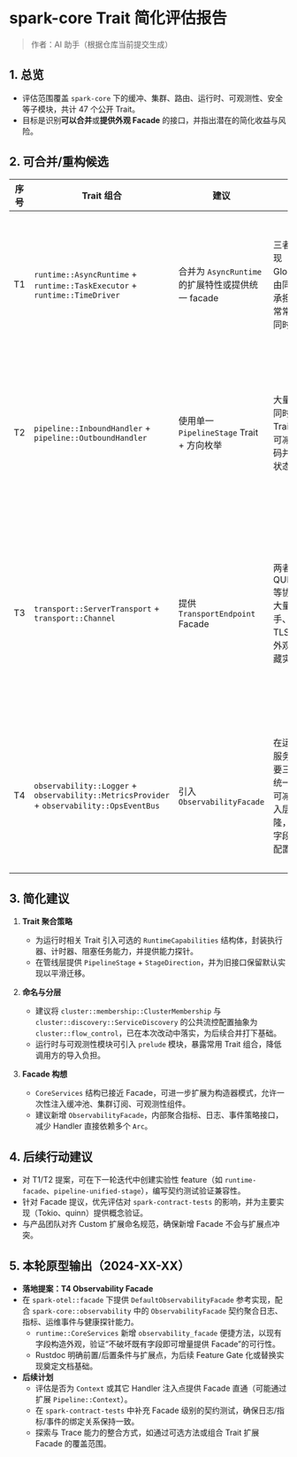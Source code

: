 # spark-core Trait 简化评估报告

> 作者：AI 助手（根据仓库当前提交生成）

## 1. 总览
- 评估范围覆盖 `spark-core` 下的缓冲、集群、路由、运行时、可观测性、安全等子模块，共计 47 个公开 Trait。
- 目标是识别**可以合并**或**提供外观 Facade** 的接口，并指出潜在的简化收益与风险。

## 2. 可合并/重构候选

| 序号 | Trait 组合 | 建议 | 理由 | 风险 |
| ---- | ---------- | ---- | ---- | ---- |
| T1 | `runtime::AsyncRuntime` + `runtime::TaskExecutor` + `runtime::TimeDriver` | 合并为 `AsyncRuntime` 的扩展特性或提供统一 facade | 三者在多数实现（Tokio、Glommio）中由同一运行时承担；调用方常常需要三者同时注入 | 可能降低对极简执行器的灵活度，需要通过 feature gate 保留精简实现 |
| T2 | `pipeline::InboundHandler` + `pipeline::OutboundHandler` | 使用单一 `PipelineStage` Trait + 方向枚举 | 大量 Handler 同时实现两个 Trait，合并后可减少样板代码并允许共享状态机 | 合并后可能影响依赖泛型方向优化的实现，需要在新 Trait 中保留方向标识 |
| T3 | `transport::ServerTransport` + `transport::Channel` | 提供 `TransportEndpoint` Facade | 两者在 QUIC/HTTP3 等协议中共享大量代码（握手、流管理、TLS 参数）；外观可对外隐藏实现细节 | Facade 需要覆盖所有生命周期方法，若实现差异过大（如仅客户端支持 0-RTT）可能导致接口臃肿 |
| T4 | `observability::Logger` + `observability::MetricsProvider` + `observability::OpsEventBus` | 引入 `ObservabilityFacade` | 在运行时注入服务时往往需要三者组合；统一 Facade 可减少依赖注入层的 Arc 克隆，并为扩展字段提供集中配置点 | Facade 容易变成“上帝对象”，需通过 trait object 组合或 builder 避免侵入性调整 |

## 3. 简化建议

1. **Trait 聚合策略**
   - 为运行时相关 Trait 引入可选的 `RuntimeCapabilities` 结构体，封装执行器、计时器、阻塞任务能力，并提供能力探针。
   - 在管线层提供 `PipelineStage` + `StageDirection`，并为旧接口保留默认实现以平滑迁移。

2. **命名与分层**
   - 建议将 `cluster::membership::ClusterMembership` 与 `cluster::discovery::ServiceDiscovery` 的公共流控配置抽象为 `cluster::flow_control`，已在本次改动中落实，为后续合并打下基础。
   - 运行时与可观测性模块可引入 `prelude` 模块，暴露常用 Trait 组合，降低调用方的导入负担。

3. **Facade 构想**
   - `CoreServices` 结构已接近 Facade，可进一步扩展为构造器模式，允许一次性注入缓冲池、集群订阅、可观测性组件。
   - 建议新增 `ObservabilityFacade`，内部聚合指标、日志、事件策略接口，减少 Handler 直接依赖多个 `Arc`。

## 4. 后续行动建议

- 对 T1/T2 提案，可在下一轮迭代中创建实验性 feature（如 `runtime-facade`、`pipeline-unified-stage`），编写契约测试验证兼容性。
- 针对 Facade 提议，优先评估对 `spark-contract-tests` 的影响，并为主要实现（Tokio、quinn）提供概念验证。
- 与产品团队对齐 Custom 扩展命名规范，确保新增 Facade 不会与扩展点冲突。

## 5. 本轮原型输出（2024-XX-XX）

- **落地提案：T4 Observability Facade**
- 在 `spark-otel::facade` 下提供 `DefaultObservabilityFacade` 参考实现，配合 `spark-core::observability` 中的 `ObservabilityFacade` 契约聚合日志、指标、运维事件与健康探针能力。
  - `runtime::CoreServices` 新增 `observability_facade` 便捷方法，以现有字段构造外观，验证“不破坏既有字段即可增量提供 Facade”的可行性。
  - Rustdoc 明确前置/后置条件与扩展点，为后续 Feature Gate 化或替换实现奠定文档基础。
- **后续计划**
  - 评估是否为 `Context` 或其它 Handler 注入点提供 Facade 直通（可能通过扩展 `Pipeline::Context`）。
  - 在 `spark-contract-tests` 中补充 Facade 级别的契约测试，确保日志/指标/事件的绑定关系保持一致。
  - 探索与 Trace 能力的整合方式，如通过可选方法或组合 Trait 扩展 Facade 的覆盖范围。

